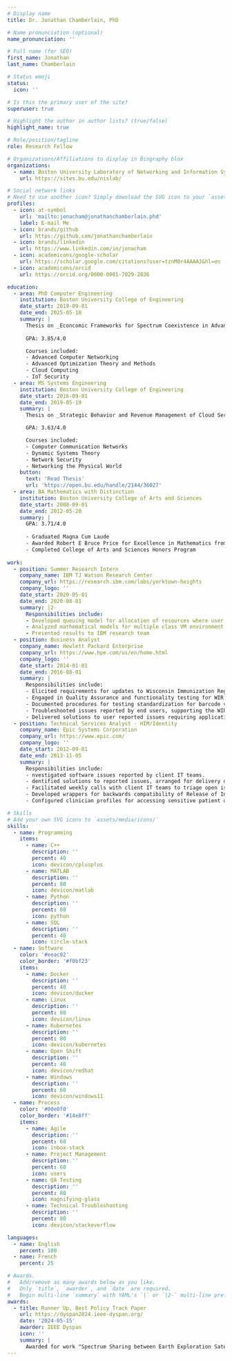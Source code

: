 ```yaml
---
# Display name
title: Dr. Jonathan Chamberlain, PhD

# Name pronunciation (optional)
name_pronunciation: ''

# Full name (for SEO)
first_name: Jonathan
last_name: Chamberlain

# Status emoji
status:
  icon: ''

# Is this the primary user of the site?
superuser: true

# Highlight the author in author lists? (true/false)
highlight_name: true

# Role/position/tagline
role: Research Fellow

# Organizations/Affiliations to display in Biography blox
organizations:
  - name: Boston University Laboratory of Networking and Information Systems
    url: https://sites.bu.edu/nislab/

# Social network links
# Need to use another icon? Simply download the SVG icon to your `assets/media/icons/` folder.
profiles:
  - icon: at-symbol
    url: 'mailto:jonacham@jonathanchamberlain.phd'
    label: E-mail Me
  - icon: brands/github
    url: https://github.com/jonathanchamberlain
  - icon: brands/linkedin
    url: https://www.linkedin.com/in/jonacham
  - icon: academicons/google-scholar
    url: https://scholar.google.com/citations?user=tznM8r4AAAAJ&hl=en
  - icon: academicons/orcid
    url: https://orcid.org/0000-0001-7029-2836

education:
  - area: PhD Computer Engineering
    institution: Boston University College of Engineering
    date_start: 2019-09-01
    date_end: 2025-05-18
    summary: |
      Thesis on _Econcomic Frameworks for Spectrum Coexistence in Advanced Wireless Networks_. Supervised by [Prof David Starobinski](https://people.bu.edu/staro/). Presented papers at 2 IEEE conferences with one Best Paper Runner Up accolade, one accepted ACM conference paper, and co-author with significant contributions on a third upcoming IEEE conference paper. Additional contributions published in 2 Operations Research Letters papers, 1 IEEE JSAC paper, and two pending publications.
      
      GPA: 3.85/4.0

      Courses included:
      - Advanced Computer Networking
      - Advanced Optimization Theory and Methods
      - Cloud Computing
      - IoT Security
  - area: MS Systems Engineering
    institution: Boston University College of Engineering
    date_start: 2016-09-01
    date_end: 2019-05-19
    summary: |
      Thesis on _Strategic Behavior and Revenue Management of Cloud Services with Reservation-Based Preemption of Customer Instances_. Supervised by Prof. Starobinski. Contributions extended in subsequent European Journal of Operations Research article.

      GPA: 3.63/4.0

      Courses included:
      - Computer Communication Networks
      - Dynamic Systems Theory
      - Network Security
      - Networking the Physical World
    button:
      text: 'Read Thesis'
      url: 'https://open.bu.edu/handle/2144/36027'
  - area: BA Mathematics with Distinction
    institution: Boston University College of Arts and Sciences
    date_start: 2008-09-01
    date_end: 2012-05-20
    summary: |
      GPA: 3.71/4.0
      
      - Graduated Magna Cum Laude
      - Awarded Robert E Bruce Price for Excellence in Mathematics from Department of Mathematics
      - Completed College of Arts and Sciences Honors Program 
     
work:
  - position: Summer Research Intern
    company_name: IBM TJ Watson Research Center 
    company_url: https://research.ibm.com/labs/yorktown-heights
    company_logo: ''
    date_start: 2020-05-01
    date_end: 2020-08-01
    summary: |2-
      Responsibilities include:
      - Developed queuing model for allocation of resources where user agents choose from multiple Virtual Machine (VM) types.
      - Analyzed mathematical models for multiple class VM environment where customers prioritize fastest time to completion.
      - Presented results to IBM research team
  - position: Business Analyst 
    company_name: Hewlett Packard Enterprise
    company_url: https://www.hpe.com/us/en/home.html
    company_logo: ''
    date_start: 2014-01-01
    date_end: 2016-08-01
    summary: |
      Responsibilities include:
      - Elicited requirements for updates to Wisconsin Immunization Registry (WIR) web application.
      - Engaged in Quality Assurance and functionality testing for WIR application updates.
      - Documented procedures for testing standardization for barcode vaccine entry and data exchange mass import workflows.
      - Troubleshooted issues reported by end users, supporting the WIR Help Desk as Level 2 support.
      - Delivered solutions to user reported issues requiring application updates.
  - position: Technical Services Analyst - HIM/Identity
    company_name: Epic Systems Corporation
    company_url: https://www.epic.com/
    company_logo: ''
    date_start: 2012-09-01
    date_end: 2013-11-05
    summary: |
      Responsibilities include:
      - nvestigated software issues reported by client IT teams.
      - dentified solutions to reported issues, arranged for delivery of resolutions requiring software updates.
      - Facilitated weekly calls with client IT teams to triage open issues list and keep clients informed of open issues investigation.
      - Developed wrappers for backwards compatibility of Release of Information module print groups in future software releases.
      - Configured clinician profiles for accessing sensitive patient data to ensure proper access and auditing.

# Skills
# Add your own SVG icons to `assets/media/icons/`
skills:
  - name: Programming
    items:
      - name: C++
        description: ''
        percent: 40
        icon: devicon/cplusplus
      - name: MATLAB
        description: ''
        percent: 80
        icon: devicon/matlab
      - name: Python
        description: ''
        percent: 80
        icon: python
      - name: SQL
        description: ''
        percent: 40
        icon: circle-stack
  - name: Software
    color: '#eeac02'
    color_border: '#f0bf23'
    items:
      - name: Docker
        description: ''
        percent: 40
        icon: devicon/docker
      - name: Linux
        description: ''
        percent: 80
        icon: devicon/linux
      - name: Kubernetes
        description: ''
        percent: 80
        icon: devicon/kubernetes
      - name: Open Shift
        description: ''
        percent: 40
        icon: devicon/redhat
      - name: Windows
        description: ''
        percent: 60
        icon: devicon/windows11
  - name: Process
    color: '#00e0f0'
    color_border: '#14e8ff'
    items:
      - name: Agile
        description: ''
        percent: 60
        icon: inbox-stack
      - name: Project Management
        description: ''
        percent: 60
        icon: users
      - name: QA Testing
        description: ''
        percent: 80
        icon: magnifying-glass
      - name: Technical Troubleshooting
        description: ''
        percent: 80
        icon: devicon/stackoverflow

languages:
  - name: English
    percent: 100
  - name: French
    percent: 25

# Awards.
#   Add/remove as many awards below as you like.
#   Only `title`, `awarder`, and `date` are required.
#   Begin multi-line `summary` with YAML's `|` or `|2-` multi-line prefix and indent 2 spaces below.
awards:
  - title: Runner Up, Best Policy Track Paper 
    url: https://dyspan2024.ieee-dyspan.org/
    date: '2024-05-15'
    awarder: IEEE Dyspan
    icon: ''
    summary: |
      Awarded for work "Spectrum Sharing between Earth Exploration Satellite and Commercial Services: An Economic Feasibility Analysis", presented at the 2024 International Symposium on Dynamic Spectrum Access Networks (DySpan), a conference of the IEEE Communications Society. The paper was joint work with my thesis advisor Prof. David Starobinski (Boston University NISLAB) and Prof. Joel Johnson (Ohio State ElectroScience Labratory)
---
```

